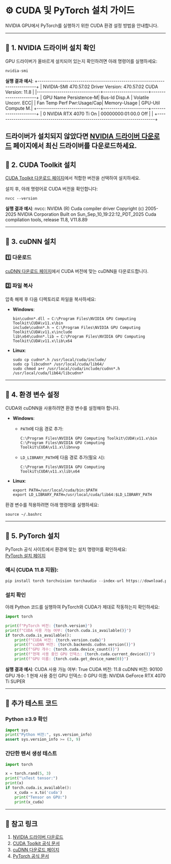 # ⚙️ CUDA 및 PyTorch 설치 가이드

NVIDIA GPU에서 PyTorch를 실행하기 위한 CUDA 환경 설정 방법을 안내합니다.

---

## 📌 1. NVIDIA 드라이버 설치 확인
GPU 드라이버가 올바르게 설치되어 있는지 확인하려면 아래 명령어를 실행하세요:


```
nvidia-smi
```

**실행 결과 예시**:
+-----------------------------------------------------------------------------+
| NVIDIA-SMI 470.57.02 Driver Version: 470.57.02 CUDA Version: 11.8 |
|-------------------------------+----------------------+----------------------+
| GPU Name Persistence-M| Bus-Id Disp.A | Volatile Uncorr. ECC|
| Fan Temp Perf Pwr:Usage/Cap| Memory-Usage | GPU-Util Compute M.|
+-------------------------------+----------------------+----------------------+
| 0 NVIDIA RTX 4070 Ti On | 00000000:01:00.0 Off | |
+-----------------------------------------------------------------------------+

드라이버가 설치되지 않았다면 [NVIDIA 드라이버 다운로드](https://www.nvidia.com/Download/index.aspx) 페이지에서 최신 드라이버를 다운로드하세요.
---

## 📌 2. CUDA Toolkit 설치
[CUDA Toolkit 다운로드 페이지](https://developer.nvidia.com/cuda-toolkit)에서 적합한 버전을 선택하여 설치하세요.

설치 후, 아래 명령어로 CUDA 버전을 확인합니다:

```
nvcc --version
```

**실행 결과 예시**:
nvcc: NVIDIA (R) Cuda compiler driver
Copyright (c) 2005-2025 NVIDIA Corporation
Built on Sun_Sep_10_19:22:12_PDT_2025
Cuda compilation tools, release 11.8, V11.8.89

---

## 📌 3. cuDNN 설치

### **1️⃣ 다운로드**
[cuDNN 다운로드 페이지](https://developer.nvidia.com/cudnn)에서 CUDA 버전에 맞는 cuDNN을 다운로드합니다.

### **2️⃣ 파일 복사**
압축 해제 후 다음 디렉토리로 파일을 복사하세요:

- **Windows**:
    ```
    bin\cudnn*.dll → C:\Program Files\NVIDIA GPU Computing Toolkit\CUDA\v11.x\bin
    include\cudnn*.h → C:\Program Files\NVIDIA GPU Computing Toolkit\CUDA\v11.x\include
    lib\x64\cudnn*.lib → C:\Program Files\NVIDIA GPU Computing Toolkit\CUDA\v11.x\lib\x64
    ```

- **Linux**:
    ```
    sudo cp cudnn*.h /usr/local/cuda/include/
    sudo cp libcudnn* /usr/local/cuda/lib64/
    sudo chmod a+r /usr/local/cuda/include/cudnn*.h /usr/local/cuda/lib64/libcudnn*
    ```

---

## 📌 4. 환경 변수 설정

CUDA와 cuDNN을 사용하려면 환경 변수를 설정해야 합니다.

- **Windows**:
    - `PATH`에 다음 경로 추가:
      ```
      C:\Program Files\NVIDIA GPU Computing Toolkit\CUDA\v11.x\bin
      C:\Program Files\NVIDIA GPU Computing Toolkit\CUDA\v11.x\libnvvp
      ```
    - `LD_LIBRARY_PATH`에 다음 경로 추가(필요 시):
      ```
      C:\Program Files\NVIDIA GPU Computing Toolkit\CUDA\v11.x\lib\x64
      ```

- **Linux**:
    ```
    export PATH=/usr/local/cuda/bin:$PATH
    export LD_LIBRARY_PATH=/usr/local/cuda/lib64:$LD_LIBRARY_PATH
    ```

환경 변수를 적용하려면 아래 명령어를 실행하세요:

```
source ~/.bashrc
```
---

## 📌 5. PyTorch 설치
PyTorch 공식 사이트에서 환경에 맞는 설치 명령어를 확인하세요:  
[PyTorch 설치 페이지](https://pytorch.org/get-started/locally/)

### **예시 (CUDA 11.8 지원)**:

```python
pip install torch torchvision torchaudio --index-url https://download.pytorch.org/whl/cu118
```

### **설치 확인**
아래 Python 코드를 실행하여 PyTorch와 CUDA가 제대로 작동하는지 확인하세요:



```python
import torch

print(f"PyTorch 버전: {torch.version}")
print(f"CUDA 사용 가능 여부: {torch.cuda.is_available()}")
if torch.cuda.is_available():
    print(f"CUDA 버전: {torch.version.cuda}")
    print(f"cuDNN 버전: {torch.backends.cudnn.version()}")
    print(f"GPU 개수: {torch.cuda.device_count()}")
    print(f"현재 사용 중인 GPU 인덱스: {torch.cuda.current_device()}")
    print(f"GPU 이름: {torch.cuda.get_device_name(0)}")
```

**실행 결과 예시**:
CUDA 사용 가능 여부: True
CUDA 버전: 11.8
cuDNN 버전: 90100
GPU 개수: 1
현재 사용 중인 GPU 인덱스: 0
GPU 이름: NVIDIA GeForce RTX 4070 Ti SUPER

---

## 📌 추가 테스트 코드

### **Python ≥3.9 확인**
```python
import sys
print("Python 버전:", sys.version_info)
assert sys.version_info >= (3, 9)
```

### **간단한 텐서 생성 테스트**
```python
import torch

x = torch.rand(5, 3)
print("\nTest tensor:")
print(x)
if torch.cuda.is_available():
    x_cuda = x.to('cuda')
    print("Tensor on GPU:")
    print(x_cuda)
```
---

## 🔗 참고 링크

1. [NVIDIA 드라이버 다운로드](https://www.nvidia.com/Download/index.aspx)
2. [CUDA Toolkit 공식 문서](https://docs.nvidia.com/cuda/)
3. [cuDNN 다운로드 페이지](https://developer.nvidia.com/cudnn)
4. [PyTorch 공식 문서](https://pytorch.org/docs/)

